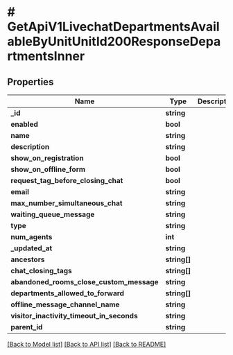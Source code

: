 # # GetApiV1LivechatDepartmentsAvailableByUnitUnitId200ResponseDepartmentsInner

## Properties

Name | Type | Description | Notes
------------ | ------------- | ------------- | -------------
**_id** | **string** |  | [optional]
**enabled** | **bool** |  | [optional]
**name** | **string** |  | [optional]
**description** | **string** |  | [optional]
**show_on_registration** | **bool** |  | [optional]
**show_on_offline_form** | **bool** |  | [optional]
**request_tag_before_closing_chat** | **bool** |  | [optional]
**email** | **string** |  | [optional]
**max_number_simultaneous_chat** | **string** |  | [optional]
**waiting_queue_message** | **string** |  | [optional]
**type** | **string** |  | [optional]
**num_agents** | **int** |  | [optional]
**_updated_at** | **string** |  | [optional]
**ancestors** | **string[]** |  | [optional]
**chat_closing_tags** | **string[]** |  | [optional]
**abandoned_rooms_close_custom_message** | **string** |  | [optional]
**departments_allowed_to_forward** | **string[]** |  | [optional]
**offline_message_channel_name** | **string** |  | [optional]
**visitor_inactivity_timeout_in_seconds** | **string** |  | [optional]
**parent_id** | **string** |  | [optional]

[[Back to Model list]](../../README.md#models) [[Back to API list]](../../README.md#endpoints) [[Back to README]](../../README.md)
